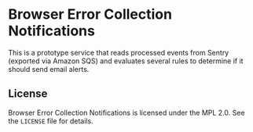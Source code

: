 # Browser Error Collection Notifications

This is a prototype service that reads processed events from Sentry (exported via Amazon SQS) and evaluates several rules to determine if it should send email alerts.

## License

Browser Error Collection Notifications is licensed under the MPL 2.0. See the `LICENSE` file for details.
